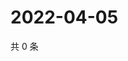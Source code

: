# 2022-04-05

共 0 条

<!-- BEGIN WEIBO -->
<!-- 最后更新时间 Tue Apr 05 2022 12:15:50 GMT+0800 (China Standard Time) -->

<!-- END WEIBO -->
